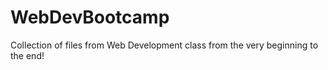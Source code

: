 # WebDevBootcamp
Collection of files from Web Development class from the very beginning to the end!

